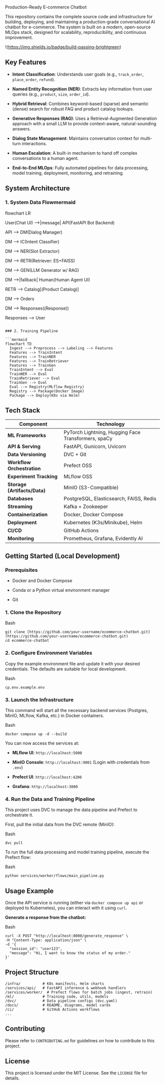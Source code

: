 Production-Ready E-commerce Chatbot

This repository contains the complete source code and infrastructure for building, deploying, and maintaining a production-grade conversational AI chatbot for e-commerce. The system is built on a modern, open-source MLOps stack, designed for scalability, reproducibility, and continuous improvement.

!(https://img.shields.io/badge/build-passing-brightgreen)

## Key Features

- **Intent Classification**: Understands user goals (e.g., `track_order`, `place_order`, `refund`).
    
- **Named Entity Recognition (NER)**: Extracts key information from user queries (e.g., `product`, `size`, `order_id`).
    
- **Hybrid Retrieval**: Combines keyword-based (sparse) and semantic (dense) search for robust FAQ and product catalog lookups.
    
- **Generative Responses (RAG)**: Uses a Retrieval-Augmented Generation approach with a small LLM to provide context-aware, natural-sounding answers.
    
- **Dialog State Management**: Maintains conversation context for multi-turn interactions.
    
- **Human Escalation**: A built-in mechanism to hand off complex conversations to a human agent.
    
- **End-to-End MLOps**: Fully automated pipelines for data processing, model training, deployment, monitoring, and retraining.
    

## System Architecture

### 1. System Data Flowmermaid

flowchart LR

User(Chat UI) -->|message| API(FastAPI Bot Backend)

API --> DM(Dialog Manager)

DM --> IC(Intent Classifier)

DM --> NER(Slot Extractor)

DM --> RETR(Retriever: ES+FAISS)

DM --> GEN(LLM Generator w/ RAG)

DM -->|fallback| Human(Human Agent UI)

RETR --> Catalog[(Product Catalog)]

DM --> Orders

DM --> Responses((Response))

Responses --> User

````

### 2. Training Pipeline

```mermaid
flowchart TD
  Ingest --> Preprocess --> Labeling --> Features
  Features --> TrainIntent
  Features --> TrainNER
  Features --> TrainRetriever
  Features --> TrainGen
  TrainIntent --> Eval
  TrainNER --> Eval
  TrainRetriever --> Eval
  TrainGen --> Eval
  Eval --> Registry(MLflow Registry)
  Registry --> Package(Docker Image)
  Package --> Deploy(K8s via Helm)
````

## Tech Stack

|Component|Technology|
|---|---|
|**ML Frameworks**|PyTorch Lightning, Hugging Face Transformers, spaCy|
|**API & Serving**|FastAPI, Gunicorn, Uvicorn|
|**Data Versioning**|DVC + Git|
|**Workflow Orchestration**|Prefect OSS|
|**Experiment Tracking**|MLflow OSS|
|**Storage (Artifacts/Data)**|MinIO (S3-Compatible)|
|**Databases**|PostgreSQL, Elasticsearch, FAISS, Redis|
|**Streaming**|Kafka + Zookeeper|
|**Containerization**|Docker, Docker Compose|
|**Deployment**|Kubernetes (K3s/Minikube), Helm|
|**CI/CD**|GitHub Actions|
|**Monitoring**|Prometheus, Grafana, Evidently AI|

## Getting Started (Local Development)

### Prerequisites

- Docker and Docker Compose
    
- Conda or a Python virtual environment manager
    
- Git
    

### 1. Clone the Repository

Bash

```
git clone [https://github.com/your-username/ecommerce-chatbot.git](https://github.com/your-username/ecommerce-chatbot.git)
cd ecommerce-chatbot
```

### 2. Configure Environment Variables

Copy the example environment file and update it with your desired credentials. The defaults are suitable for local development.

Bash

```
cp.env.example.env
```

### 3. Launch the Infrastructure

This command will start all the necessary backend services (Postgres, MinIO, MLflow, Kafka, etc.) in Docker containers.

Bash

```
docker compose up -d --build
```

You can now access the services at:

- **MLflow UI**: `http://localhost:5000`
    
- **MinIO Console**: `http://localhost:9001` (Login with credentials from `.env`)
    
- **Prefect UI**: `http://localhost:4200`
    
- **Grafana**: `http://localhost:3000`
    

### 4. Run the Data and Training Pipeline

This project uses DVC to manage the data pipeline and Prefect to orchestrate it.

First, pull the initial data from the DVC remote (MinIO):

Bash

```
dvc pull
```

To run the full data processing and model training pipeline, execute the Prefect flow:

Bash

```
python services/worker/flows/main_pipeline.py
```

## Usage Example

Once the API service is running (either via `docker compose up api` or deployed to Kubernetes), you can interact with it using `curl`.

**Generate a response from the chatbot:**

Bash

```
curl -X POST "http://localhost:8000/generate_response" \
-H "Content-Type: application/json" \
-d '{
  "session_id": "user123",
  "message": "Hi, I want to know the status of my order."
}'
```

## Project Structure

```
/infra/          # K8s manifests, Helm charts
/services/api/   # FastAPI inference & webhook handlers
/services/worker/  # Prefect flows for batch jobs (ingest, retrain)
/ml/             # Training code, utils, models
/dvc/            # Data pipeline configs (dvc.yaml)
/docs/           # README, diagrams, model cards
/ci/             # GitHub Actions workflows
...
```

## Contributing

Please refer to `CONTRIBUTING.md` for guidelines on how to contribute to this project.

## License

This project is licensed under the MIT License. See the `LICENSE` file for details.
